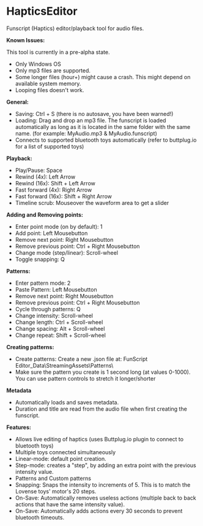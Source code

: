 # HapticsEditor
Funscript (Haptics) editor/playback tool for audio files.

**Known Issues:**

This tool is currently in a pre-alpha state. 
- Only Windows OS
- Only mp3 files are supported. 
- Some longer files (hour+) might cause a crash. This might depend on available system memory.
- Looping files doesn't work.


**General:**
- Saving: Ctrl + S (there is no autosave, you have been warned!)
- Loading: Drag and drop an mp3 file. The funscript is loaded automatically as long as it is located in the same folder with the same name. (for example: MyAudio.mp3 & MyAudio.funscript)
- Connects to supported bluetooth toys automatically (refer to buttplug.io for a list of supported toys)

**Playback:**
- Play/Pause: Space
- Rewind (4x): Left Arrow
- Rewind (16x): Shift + Left Arrow
- Fast forward (4x): Right Arrow
- Fast forward (16x): Shift + Right Arrow
- Timeline scrub: Mouseover the waveform area to get a slider

**Adding and Removing points:**
- Enter point mode (on by default): 1
- Add point: Left Mousebutton
- Remove next point: Right Mousebutton
- Remove previous point: Ctrl + Right Mousebutton
- Change mode (step/linear): Scroll-wheel
- Toggle snapping: Q 

**Patterns:**
- Enter pattern mode: 2
- Paste Pattern: Left Mousebutton
- Remove next point: Right Mousebutton
- Remove previous point: Ctrl + Right Mousebutton
- Cycle through patterns: Q
- Change intensity: Scroll-wheel
- Change length: Ctrl + Scroll-wheel
- Change spacing: Alt + Scroll-wheel
- Change repeat: Shift + Scroll-wheel

**Creating patterns:**
- Create patterns: Create a new .json file at: FunScript Editor_Data\StreamingAssets\Patterns\
- Make sure the pattern you create is 1 second long (at values 0-1000). You can use pattern controls to stretch it longer/shorter 

**Metadata**
- Automatically loads and saves metadata. 
- Duration and title are read from the audio file when first creating the funscript.

**Features:**
- Allows live editing of haptics (uses Buttplug.io plugin to connect to bluetooth toys)
- Multiple toys connected simultaneously
- Linear-mode: default point creation.
- Step-mode: creates a "step", by adding an extra point with the previous intensity value.
- Patterns and Custom patterns
- Snapping: Snaps the intensity to increments of 5. This is to match the Lovense toys' motor's 20 steps.
- On-Save: Automatically removes useless actions (multiple back to back actions that have the same intensity value).
- On-Save: Automatically adds actions every 30 seconds to prevent bluetooth timeouts.